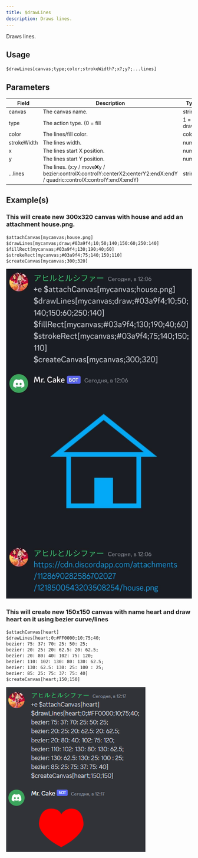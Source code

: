 ```yaml
---
title: $drawLines
description: Draws lines.
---
```


Draws lines.
## Usage
```
$drawLines[canvas;type;color;strokeWidth?;x?;y?;...lines]
```

## Parameters
| Field | Description | Type | Required |
| --- | --- | --- | --- |
| canvas | The canvas name. | string | true |
| type | The action type. (0 = fill | 1 = draw) | number | true |
| color | The lines/fill color. | color | true |
| strokeWidth | The lines width. | number | false |
| x | The lines start X position. | number | false |
| y | The lines start Y position. | number | false |
| ...lines | The lines. (x:y / move:x:y / bezier:controlX:controlY:centerX2:centerY2:endX:endY / quadric:controlX:controlY:endX:endY) | string | true |

## Example(s)

### This will create new 300x320 canvas with house and add an attachment house.png.

```
$attachCanvas[mycanvas;house.png]
$drawLines[mycanvas;draw;#03a9f4;10;50;140;150:60;250:140]
$fillRect[mycanvas;#03a9f4;130;190;40;60]
$strokeRect[mycanvas;#03a9f4;75;140;150;110]
$createCanvas[mycanvas;300;320]
```

![Preview](../../../assets/showcases/house-custom-name.png)

### This will create new 150x150 canvas with name heart and draw heart on it using bezier curve/lines

```
$attachCanvas[heart]
$drawLines[heart;0;#FF0000;10;75;40;
bezier: 75: 37: 70: 25: 50: 25;
bezier: 20: 25: 20: 62.5: 20: 62.5;
bezier: 20: 80: 40: 102: 75: 120;
bezier: 110: 102: 130: 80: 130: 62.5;
bezier: 130: 62.5: 130: 25: 100 : 25;
bezier: 85: 25: 75: 37: 75: 40]
$createCanvas[heart;150;150]
```

![Preview](../../../assets/showcases/heart.png)